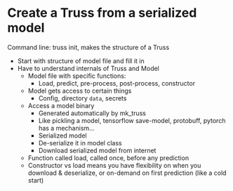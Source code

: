 # Create a Truss from a serialized model

Command line: truss init, makes the structure of a Truss

* Start with structure of model file and fill it in
* Have to understand internals of Truss and Model
    * Model file with specific functions:
        * Load, predict, pre-process, post-process, constructor
    * Model gets access to certain things
        * Config, directory `data`, secrets
    * Access a model binary
        * Generated automatically by mk_truss
        * Like pickling a model, tensorflow save-model, protobuff, pytorch has a mechanism...
        * Serialized model
        * De-serialize it in model class
        * Download serialized model from internet
    * Function called load, called once, before any prediction
    * Constructor vs load means you have flexibility on when you download & deserialize, or on-demand on first prediction (like a cold start)
